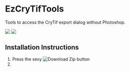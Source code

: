 # EzCryTifTools
Tools to access the CryTif export dialog without Photoshop.

![](https://dl.dropboxusercontent.com/s/7ojkniv9x663jlo/2016-04-01_13-27-33.gif)
![](https://dl.dropboxusercontent.com/s/dns0q1n5fmci79f/2016-04-01_13-58-44.gif)

## Installation Instructions
1. Press the sexy ![Download Zip](https://dl.dropboxusercontent.com/s/9ygbgkcb36h5cd9/2016-03-31_11-26-09.png) button
2. 
